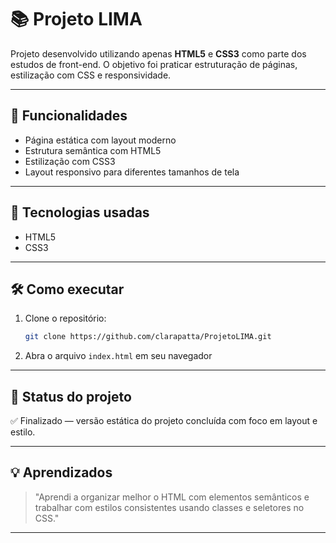 # 📚 Projeto LIMA

Projeto desenvolvido utilizando apenas **HTML5** e **CSS3** como parte dos estudos de front-end. O objetivo foi praticar estruturação de páginas, estilização com CSS e responsividade.

---

## 🧩 Funcionalidades

- Página estática com layout moderno
- Estrutura semântica com HTML5
- Estilização com CSS3
- Layout responsivo para diferentes tamanhos de tela

---

## 🚀 Tecnologias usadas

- HTML5
- CSS3

---

## 🛠️ Como executar

1. Clone o repositório:
   ```bash
   git clone https://github.com/clarapatta/ProjetoLIMA.git
   ```
2. Abra o arquivo `index.html` em seu navegador

---

## 📌 Status do projeto

✅ Finalizado — versão estática do projeto concluída com foco em layout e estilo.

---

## 💡 Aprendizados

> "Aprendi a organizar melhor o HTML com elementos semânticos e trabalhar com estilos consistentes usando classes e seletores no CSS."

---
